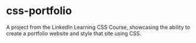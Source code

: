 # css-portfolio
A project from the LinkedIn Learning CSS Course, showcasing the ability to create a portfolio website and style that site using CSS.
